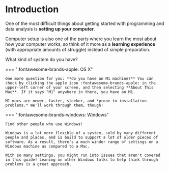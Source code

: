 # Introduction

One of the most difficult things about getting started with programming and data analysis is **setting up your computer**.

Computer setup is also one of the parts where you learn the most about how your computer works, so think of it more as a **learning experience** (with appropriate amounts of struggle) instead of simple preparation.

What kind of system do you have?

=== ":fontawesome-brands-apple: OS X"

    One more question for you: **do you have an M1 machine?** You can check by clicking the apple icon :fontawesome-brands-apple: in the upper-left corner of your screen, and then selecting **About This Mac**. If it says "M1" anywhere in there, you have an M1.
    
    M1 macs are newer, faster, sleeker, and *prone to installation problems.* We'll work through them, though!

=== ":fontawesome-brands-windows: Windows"

    Find other people who use Windows!
    
    Windows is a lot more flexible of a system, sold by many different people and places, and is build to support a lot of older pieces of software. As a result, there's a much winder range of settings on a Windows machine as compared to a Mac.
    
    With so many settings, you might run into issues that aren't covered in this guide! Leaning on other Windows folks to help think through problems is a great approach.